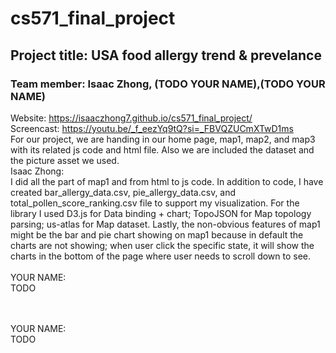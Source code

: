 # cs571_final_project
## Project title: USA food allergy trend & prevelance
### Team member: Isaac Zhong, (TODO YOUR NAME),(TODO YOUR NAME)
Website: https://isaaczhong7.github.io/cs571_final_project/ 
<br>
Screencast: https://youtu.be/_f_eezYq9tQ?si=_FBVQZUCmXTwD1ms
<br>
For our project, we are handing in our home page, map1, map2, and map3 with its related js code and html file. Also we are included the dataset and the picture asset we used.
<br>
Isaac Zhong:<br>
I did all the part of map1 and from html to js code. In addition to code, I have created bar_allergy_data.csv, pie_allergy_data.csv, and total_pollen_score_ranking.csv file to support my visualization. For the library I used D3.js for Data binding + chart; TopoJSON for Map topology parsing; us-atlas for Map dataset. Lastly, the non-obvious features of map1 might be the bar and pie chart showing on map1 because in default the charts are not showing; when user click the specific state, it will show the charts in the bottom of the page where user needs to scroll down to see.
<br><br>
YOUR NAME:<br>
TODO

<br><br>
YOUR NAME:<br>
TODO
<br>